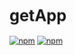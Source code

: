 # getApp 

[![npm](https://img.shields.io/npm/v/evapi.svg)](https://www.npmjs.com/package/evapi)
[![npm](https://img.shields.io/npm/v/evapi-getApp.svg)](https://www.npmjs.com/package/evapi-getApp)

